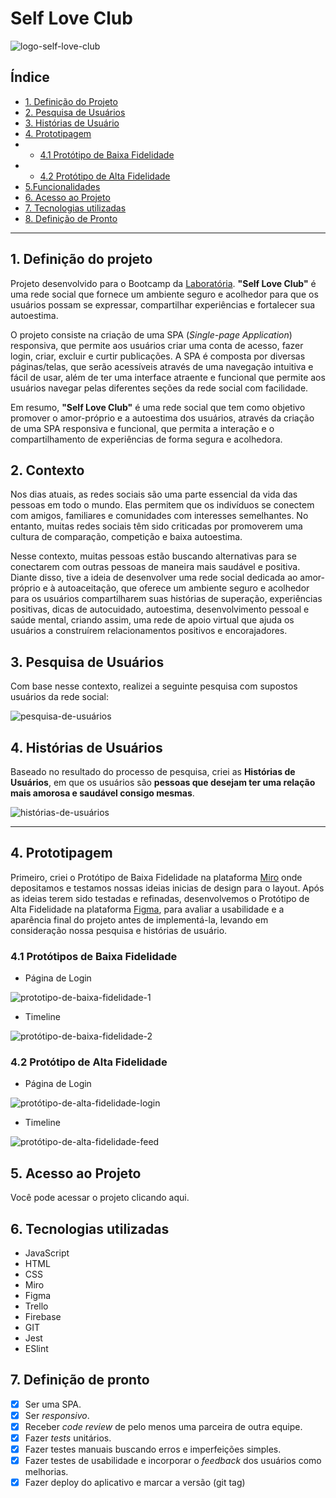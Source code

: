 # Self Love Club
![logo-self-love-club](src/images/logo-reade-slc.png)

## Índice 
* [1. Definição do Projeto](#descrição-do-projeto) 
* [2. Pesquisa de Usuários](#pesquisa-de-usuários)
* [3. Histórias de Usuário](#histórias-de-usuário)
* [4. Prototipagem](#protótipos-do-projeto)
* * [4.1  Protótipo de Baixa Fidelidade](#protótipo-de-baixa-fidelidade)
* * [4.2 Protótipo de Alta Fidelidade](#protótipo-de-alta-fidelidade)
* [5.Funcionalidades](#funcionalidades)
*  [6. Acesso ao Projeto](#acesso-ao-projeto) 
* [7. Tecnologias utilizadas](#tecnologias-utilizadas) 
*  [8. Definição de Pronto](#definição-de-pronto)

***
## 1. Definição do projeto
 Projeto desenvolvido para o Bootcamp da [Laboratória](https://www.laboratoria.la/br). **"**Self Love Club"**** é uma rede social que fornece um ambiente seguro e acolhedor para que os usuários possam se expressar, compartilhar experiências e fortalecer sua autoestima.

O projeto consiste na criação de uma SPA (*Single-page Application*) responsiva, que permite aos usuários criar uma conta de acesso, fazer login, criar, excluir e curtir publicações. A SPA é composta por diversas páginas/telas, que serão acessíveis através de uma navegação intuitiva e fácil de usar, além de ter uma interface atraente e funcional que permite aos usuários navegar pelas diferentes seções da rede social com facilidade.

Em resumo, **"Self Love Club"** é uma rede social que tem como objetivo promover o amor-próprio e a autoestima dos usuários, através da criação de uma SPA responsiva e funcional, que permita a interação e o compartilhamento de experiências de forma segura e acolhedora.

## 2. Contexto

Nos dias atuais, as redes sociais são uma parte essencial da vida das pessoas em todo o mundo. Elas permitem que os indivíduos se conectem com amigos, familiares e comunidades com interesses semelhantes. No entanto, muitas redes sociais têm sido criticadas por promoverem uma cultura de comparação, competição e baixa autoestima.

Nesse contexto, muitas pessoas estão buscando alternativas para se conectarem com outras pessoas de maneira mais saudável e positiva. Diante disso, tive a ideia de desenvolver uma rede social dedicada ao amor-próprio e à autoaceitação, que oferece um ambiente seguro e acolhedor para os usuários compartilharem suas histórias de superação, experiências positivas, dicas de autocuidado, autoestima, desenvolvimento pessoal e saúde mental, criando assim, uma rede de apoio virtual que ajuda os usuários a construírem relacionamentos positivos e encorajadores.

## 3. Pesquisa de Usuários

Com base nesse contexto, realizei a seguinte pesquisa com supostos usuários da rede social:

![pesquisa-de-usuários](src/images/pesquisa-de-usuários.png)

## 4. Histórias de Usuários

Baseado no resultado do processo de pesquisa, criei as **Histórias de Usuários**, em que os  usuários são **pessoas que desejam ter uma relação mais amorosa e saudável consigo mesmas**. 

![histórias-de-usuários](src/images/histórias-de-usuários.png)

***
## 4.  Prototipagem

Primeiro, criei o Protótipo de Baixa Fidelidade na plataforma [Miro](https://miro.com/) onde depositamos e testamos nossas ideias inicias de design para o layout. Após as ideias terem sido testadas e refinadas, desenvolvemos o Protótipo de Alta Fidelidade na plataforma [Figma](www.figma.com), para avaliar a usabilidade e a aparência final do projeto antes de implementá-la, levando em consideração nossa pesquisa e histórias de usuário. 

### 4.1 Protótipos de Baixa Fidelidade

- Página de Login

![prototipo-de-baixa-fidelidade-1](src/images/prototipo-de-baixa-fidalidade-slc.png)

- Timeline

![protótipo-de-baixa-fidelidade-2](src/images/prototipo-de-baixa-fidelidade2-slc.png)
### 4.2 Protótipo de Alta Fidelidade

- Página de Login

![protótipo-de-alta-fidelidade-login](src/images/prototipo-index.png)

- Timeline

![protótipo-de-alta-fidelidade-feed](src/images/prototipo-feed.png)
## 5. Acesso ao Projeto
Você pode acessar o projeto clicando aqui.

## 6. Tecnologias utilizadas

 - JavaScript
 - HTML
 - CSS
 - Miro
 - Figma
 - Trello
 - Firebase
 - GIT
 - Jest
 - ESlint
 

## 7. Definição de pronto
 -  [x]  Ser uma SPA.
-   [x] Ser  _responsivo_.
-   [x] Receber  _code review_  de pelo menos uma parceira de outra equipe.
-   [x] Fazer  _tests_  unitários.
-   [x] Fazer testes manuais buscando erros e imperfeições simples.
-   [x] Fazer testes de usabilidade e incorporar o  _feedback_  dos usuários como melhorias.
-   [x] Fazer deploy do aplicativo e marcar a versão (git tag)